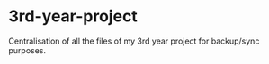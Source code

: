 # 3rd-year-project
Centralisation of all the files of my 3rd year project for backup/sync purposes.
